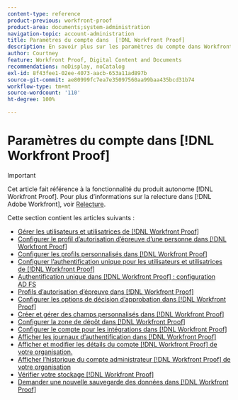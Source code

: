 ```yaml
---
content-type: reference
product-previous: workfront-proof
product-area: documents;system-administration
navigation-topic: account-administration
title: Paramètres du compte dans  [!DNL Workfront Proof]
description: En savoir plus sur les paramètres du compte dans Workfront Proof.
author: Courtney
feature: Workfront Proof, Digital Content and Documents
recommendations: noDisplay, noCatalog
exl-id: 8f43fee1-02ee-4073-aacb-653a11ad897b
source-git-commit: ae80999fc7ea7e35097560aa99baa435bcd31b74
workflow-type: tm+mt
source-wordcount: '110'
ht-degree: 100%

---
```


# Paramètres du compte dans [!DNL Workfront Proof]

>[!IMPORTANT]
>
>Cet article fait référence à la fonctionnalité du produit autonome [!DNL Workfront Proof]. Pour plus d’informations sur la relecture dans [!DNL Adobe Workfront], voir [Relecture](../../../review-and-approve-work/proofing/proofing.md).

Cette section contient les articles suivants :

* [Gérer les utilisateurs et utilisatrices de  [!DNL Workfront Proof] ](../../../workfront-proof/wp-acct-admin/account-settings/manage-wp-users.md)
* [Configurer le profil d’autorisation d’épreuve d’une personne dans  [!DNL Workfront Proof]](../../../workfront-proof/wp-acct-admin/account-settings/config-user-pref-in-wp.md)
* [Configurer les profils personnalisés dans  [!DNL Workfront Proof]](../../../workfront-proof/wp-acct-admin/account-settings/configure-custom-profiles.md)
* [Configurer l’authentification unique pour les utilisateurs et utilisatrices de  [!DNL Workfront Proof] ](../../../workfront-proof/wp-acct-admin/account-settings/configure-sso-for-wp-users.md)
* [Authentification unique dans  [!DNL Workfront Proof] : configuration AD FS](../../../workfront-proof/wp-acct-admin/account-settings/sso-in-wp-adfs-configuration.md)
* [Profils d’autorisation d’épreuve dans  [!DNL Workfront Proof]](../../../workfront-proof/wp-acct-admin/account-settings/proof-perm-profiles-in-wp.md)
* [Configurer les options de décision d’approbation dans  [!DNL Workfront Proof]](../../../workfront-proof/wp-acct-admin/account-settings/configure-approval-decision-in-wp.md)
* [Créer et gérer des champs personnalisés dans  [!DNL Workfront Proof]](../../../workfront-proof/wp-acct-admin/account-settings/create-and-manage-custom-fields.md)
* [Configurer la zone de dépôt dans  [!DNL Workfront Proof]](../../../workfront-proof/wp-acct-admin/account-settings/configure-dropzone-in-wp.md)
* [Configurer le compte pour les intégrations dans  [!DNL Workfront Proof]](../../../workfront-proof/wp-acct-admin/account-settings/integrations-account-setup.md)
* [Afficher les journaux d’authentification dans  [!DNL Workfront Proof]](../../../workfront-proof/wp-acct-admin/account-settings/view-auth-logs-in-wp.md)
* [Afficher et modifier les détails du compte  [!DNL Workfront Proof]  de votre organisation.](../../../workfront-proof/wp-acct-admin/account-settings/view-edit-org-wp-acct-details.md)
* [Afficher l’historique du compte administrateur  [!DNL Workfront Proof]  de votre organisation](../../../workfront-proof/wp-acct-admin/account-settings/view-org-wp-acct-history.md)
* [Vérifier votre stockage  [!DNL Workfront Proof] ](../../../workfront-proof/wp-acct-admin/account-settings/check-workfront-proof-storage.md)
* [Demander une nouvelle sauvegarde des données dans  [!DNL Workfront Proof]](../../../workfront-proof/wp-acct-admin/account-settings/request-new-data-backup-in-wp.md)
